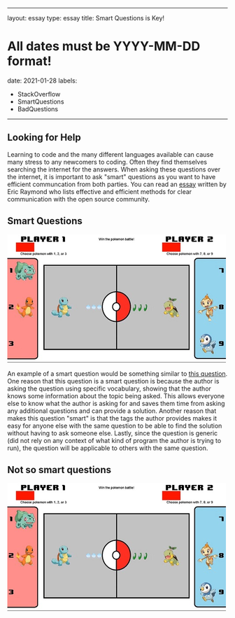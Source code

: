 
---
layout: essay
type: essay
title: Smart Questions is Key!
# All dates must be YYYY-MM-DD format!
date: 2021-01-28
labels:
  - StackOverflow
  - SmartQuestions
  - BadQuestions
---


## Looking for Help
Learning to code and the many different languages available can cause many stress to any newcomers to coding. Often they find themselves searching the internet for the answers. When asking these questions over the internet, it is important to ask "smart" questions as you want to have efficient communcation from both parties. You can read an [essay](http://www.catb.org/esr/faqs/smart-questions.html) written by Eric Raymond who lists effective and efficient methods for clear communication with the open source community. 

## Smart Questions

<img class="ui medium right floated rounded image" src="../images/Screenshot_7.jpg"> 

An example of a smart question would be something similar to [this question](https://stackoverflow.com/questions/tagged/javascript?sort=Newest&edited=true). One reason that this question is a smart question is because the author is asking the question using specific vocabulary, showing that the author knows some information about the topic being asked. This allows everyone else to know what the author is asking for and saves them time from asking any additional questions and can provide a solution. Another reason that makes this question "smart" is that the tags the author provides makes it easy for anyone else with the same question to be able to find the solution without having to ask someone else. Lastly, since the question is generic (did not rely on any context of what kind of program the author is trying to run), the question will be applicable to others with the same question.


## Not so smart questions
<img class="ui medium right floated rounded image" src="../images/Screenshot_7.jpg">


